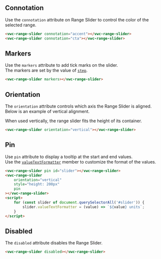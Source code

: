 ## Connotation

Use the `connotation` attribute on Range Slider to control the color of the selected range.

```html preview blocks>
<vwc-range-slider connotation="accent"></vwc-range-slider>
<vwc-range-slider connotation="cta"></vwc-range-slider>
```

## Markers

Use the `markers` attribute to add tick marks on the slider.  
The markers are set by the value of [`step`](/components/range-slider/code/#step).

```html preview blocks
<vwc-range-slider markers></vwc-range-slider>
```

## Orientation

The `orientation` attribute controls which axis the Range Slider is aligned.  
Below is an example of vertical alignment.

<vwc-note connotation="information">
	<vwc-icon slot="icon" name="info-line" label="Note:"></vwc-icon>
	<p>When used vertically, the range slider fits the height of its container.</p>
</vwc-note>

```html preview center 300px
<vwc-range-slider orientation="vertical"></vwc-range-slider>
```

## Pin

Use `pin` attribute to display a tooltip at the start and end values.  
Use the [`valueTextFormatter`](/components/range-slider/code/#value-text-formatter) member to customize the format of the values.

```html preview
<vwc-range-slider pin id="slider"></vwc-range-slider>
<vwc-range-slider
	orientation="vertical"
	style="height: 200px"
	pin
></vwc-range-slider>
<script>
	for (const slider of document.querySelectorAll('#slider')) {
		slider.valueTextFormatter = (value) => `${value} units`;
	}
</script>
```

## Disabled

The `disabled` attribute disables the Range Slider.

```html preview blocks
<vwc-range-slider disabled></vwc-range-slider>
```
